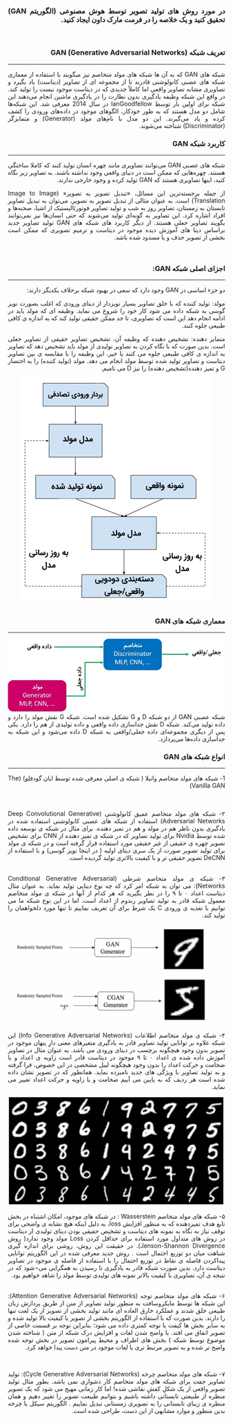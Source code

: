 <div dir="rtl" align="justify">
<h3>در مورد روش های تولید تصویر توسط هوش مصنوعی (الگوریتم GAN) تحقیق کنید و یک خلاصه را در فرمت مارک داون ایجاد کنید.
</h3><br/>
  <h3>
  تعریف شبکه GAN (Generative Adversarial Networks)
  </h3><hr/>
شبکه های GAN که به آن ها شبکه های مولد متخاصم نیز میگویند با استفاده از معماری شبکه های عصبی کانولوشنی قادرند تا از مجموعه ای از تصاویر (دیتاست) یاد بگیرد و تصاویری مشابه تصاویر واقعی اما کاملاً جدیدی که در دیتاست موجود نیست را تولید کند. در واقع این شبکه وظیفه یادگیری بدون نظارت را در یادگیری ماشین انجام می‌دهند این شبکه برای اولین بار توسط IanGoodfellow در سال 2014 معرفی شد.
  این شبکه‌ها شامل دو مدل هستند که به طور خودکار، الگوهای موجود در داده‌های ورودی را کشف کرده و یاد می‌گیرند. این دو مدل با نام‌های مولد (Generator) و متمایزگر (Discriminator) شناخته می‌شوند.
  <br/>
  
 <h3>
  کاربرد شبکه GAN
  </h3><hr/>
  شبکه های عصبی GAN می‌توانند تصاویری مانند چهره انسان تولید کنند که کاملا ساختگی هستند. چهره‌هایی که ممکن است در دنیای واقعی وجود نداشته باشند. به تصاویر زیر نگاه کنید، اینها تصاویری هستند که GAN تولید کرده و وجود خارجی ندارند.
  
  از جمله برجسته‌ترین این مسائل، «تبدیل تصویر به تصویر« (Image to Image Translation) است. به عنوان مثالی از تبدیل تصویر به تصویر، می‌توان به تبدیل تصاویر تابستان به زمستان، تصاویر روز به شب و تولید تصاویر فوتورئالیستیک از اشیا، صحنه‌ها و افراد اشاره کرد. این تصاویر به گونه‌ای تولید می‌شوند که حتی انسان‌ها نیز نمی‌توانند بگویند تصاویر جعلی هستند. از دیگر کاربرد های شبکه های GAN تولید تصاویر جدید براساس دیتا های آموزش دیده موجود در دیتاست و ترمیم تصویری که ممکن است بخشی از تصویر حذف و یا مسدود شده باشد.
  
  <br/>
  <h3>
  
  اجزای اصلی شبکه GAN:
  </h3><hr/>
دو جزء اساسی در GAN وجود دارد که سعی در بهبود شبکه برخلاف یکدیگر دارند:

مولد: تولید کننده که با خلق تصاویر بسیار نویزدار از دیتای ورودی که اغلب بصورت نویز گوسی به شبکه داده می شود کار خود را شروع می نماید. وظیفه ای که مولد باید در ادامه انجام دهد این است که تصاویری، تا حد ممکن حقیقی تولید کند که به اندازه ی کافی طبیعی جلوه کنند.

متمایز دهنده: تشخیص دهنده که وظیفه آن، تشخیص تصاویر حقیقی از تصاویر جعلی است. بدین صورت که با نگاه کردن به تصاویر تولیدی از مولد باید تشخیص دهد که تصاویر به اندازه ی کافی طبیعی جلوه می کنند یا خیر. این وظیفه را با مقایسه ی بین تصاویر دیتاست و تصاویر تولید شده توسط مولد انجام می دهد. مولد (تولید کننده) را به اختصار G و تمیز دهنده(تشخیص دهنده) را نیز D می نامیم.
  
  <div align="center">
    <img src="img1.jpg">
  </div>
  <h3>
    معماری شبکه های GAN
  </h3><hr/>
  <div align="center">
    <img src="img2.jpg">
  </div>
  شبکه عصبی GAN از دو شبکه D و G تشکیل شده است. شبکه G نقش مولد را دارد و داده تولید می‌کند. شبکه D نقش جداسازی داده واقعی و داده تولیدی از هم را دارد. یکی پس از دیگری مجموعه‌ای داده جعلی/واقعی به شبکه D داده می‌شود و این شبکه به جداسازی داده‌ها می‌پردازد.
  
  <h3>
    انواع شبکه های GAN
  </h3><hr/>
1- شبکه های مولد متخاصم وانیلا ( شبکه ی اصلی معرفی شده توسط ایان گودفلو) (The Vanilla GAN)

<br/><br/>
  ۲- شبکه های مولد متخاصم عمیق کانولوشنی (Deep Convolutional Generative Adversarial Networks)
استفاده از شبکه های عصبی کانولوشنی استفاده شده در یادگیری بدون ناظر هم در مولد و هم در تمیز دهنده.
برای مثال در شبکه ی توسعه داده شده توسط Nvidia برای تولید تصاویر که در شبکه ی تمیز دهنده از CNN برای تشخیص تصویر چهره ی حقیقی از غیر حقیقی مورد استفاده قرار گرفته است و در شبکه ی مولد برای تولید تصویر صورت از یک سری دیتای اولیه ( در اینجا نویز گوسی) و با استفاده از DeCNN تصویر حقیقی تر و با کیفیت بالاتری تولید گردیده است.
  <br/><br/>

۳- شبکه ی مولد متخاصم شرطی (Conditional Generative Adversarial Networks):
می توان به شبکه امر کرد که چه نوع دیتایی تولید نماید. به عنوان مثال دیتاست اعداد ۰ تا ۹ را در نظر بگیرید که هر کدام از آنها در شبکه ی مولد متخاصم معمول شبکه قادر به تولید تصاویر رندوم از اعداد است. اما در این نوع شبکه ما می توانیم با تغذیه ی ورودی C یک شرط برای آن تعریف نماییم تا تنها مورد دلخواهمان را تولید کند.
  
   <div align="center">
    <img src="img3.jpg">
  </div>
  
  ۴- شبکه ی مولد متخاصم اطلاعات (Info Generative Adversarial Networks)
این شبکه علاوه بر توانایی تولید تصاویر قادر به یادگیری متغیرهای معنی دارِ پنهان موجود در تصویر بدون وجود هیچگونه برچسب در دیتای ورودی می باشد. به عنوان مثال در تصاویر آموزش داده شده ی اعداد ۰ تا ۹ موجود در دیتاست قادر است زاویه ی اعداد و یا ضخامت و حرکت اعداد را بدون وجود هیچگونه لیبل مشخصی در این خصوص، فرا گرفته و به تولید تصاویر با ویژگی های جدید نامبرده نماید.
همانطور که در تصویر نشان داده شده است هر ردیف که به پایین می آییم ضخامت و یا زاویه و حرکت اعداد تغییر می نماید.
  
   <div align="center">
    <img src="img4.jpg">
  </div>
  
  ۵- شبکه های مولد متخاصم Wasserstein :
در شبکه های موجود، امکان اشتباه در بخش تابع هدف تمیزدهنده که به منظور افزایش loss، به دلیل اینکه هیچ نشانه ی واضحی برای توقف نیاز به نگاه به نمونه های دیتاست و تشخیص حقیقی بودن دیتای تولیدی از دیتاست در روش های متداول مورد استفاده برای حداقل کردن Loss مولد وجود ندارد( روش Jenson-Shannon Divergence). در حقیقت این روش، روشی برای اندازه گیری شباهت میان دو توزیع احتمال است .
روش جدید معرفی شده در این الگوریتم توانایی پیداکردن فاصله ی نقاط در توزیع احتمال را با استفاده از فاصله ی موجود در تصاویر دیتاست دارد. بدین صورت شبکه قادر به یادگیری تا رسیدن به همگرایی می¬شود که در نتیجه ی آن، تصاویری با کیفیت بالاتر نمونه های تولیدی توسط مولد را شاهد خواهیم بود.
  <br/><br/>

۶- شبکه های مولد متخاصم توجه (Attention Generative Adversarial Networks):
این شبکه ها توسط مایکروسافت به منظور تولید تصاویر از متن از طریق پردازش زبان طبیعی خلق شدند و عملکرد خارق العاده ای مانند تولید بخشی از تصویر از یک لغت تنها را دارند. بدین صورت که با استفاده از الگوریتم بخشی از تصویر با کیفیت بالا تولید شده و به سایر بخش ها کیفت یا توجه کمتری داده می شود؛ بنابراین توجه بر قسمت خاصی از تصویر اتفاق می افتد. با واضح شدن لغات و افزایش درک شبکه از متن ( شناخته شدن موضوع توسط شبکه ) بخش های اطراف و محیط پیرامون تصویر در بخش توجه شده واضح تر شده و به تصویر مرتبط تری با لغات موجود در متن دست پیدا خواهد کرد.
  
  <br/>

۷- شبکه های مولد متخاصم چرخه (Cycle Generative Adversarial Networks):
تولید تصاویر جفت برای شبکه های مولد متخاصم کار دشواری نمی باشد. بطور مثال تولید تصویر واقعی از یک شکلِ کفشِ نقاشی شده! اما کار زمانی مهیج می شود که یک تصویر منظره از طبیعتی تابستانی داشته باشیم و بتوانیم طبیعت تصویر را تغییر دهیم و همان منظره ی زیبای تابستانی را به تصویری زمستانی تبدیل نماییم . الگوریتم سیکل یا چرخه بدین منظور و موارد مشابهی از این دست، طراحی شده است.

</div>


